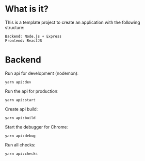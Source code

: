 # What is it?

This is a template project to create an application with the following structure:

```
Backend: Node.js + Express
Frontend: ReactJS
```

# Backend

Run api for development (nodemon):

```
yarn api:dev
```

Run the api for production:

```
yarn api:start
```

Create api build:

```
yarn api:build
```

Start the debugger for Chrome:

```
yarn api:debug
```

Run all checks:

```
yarn api:checks
```
